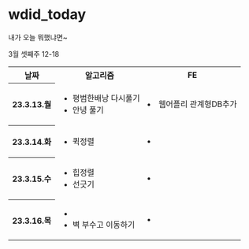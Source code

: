 # wdid_today
내가 오늘 뭐했냐면~

3월 셋째주 12-18

<table>
  <tr>
    <th>날짜</th>
    <th>알고리즘</th>
    <th>FE</th>
  </tr>
<tr>
  <th>
    <p>23.3.13.월</p>
  </th>
  <td>
    <ul>
    <li>평범한배낭 다시풀기</li>
    <li>안녕 풀기</li>
    <ul>
  </td>
  <td>
    <li>웹어플리 관계형DB추가</li>
  </td>
</tr>

<tr>
  <th>
    <p>23.3.14.화</p>
  </th>
  <td>
    <ul>
    <li>퀵정렬</li>
    <ul>
  </td>
  <td>
    <li></li>
  </td>
</tr>

<tr>
  <th>
    <p>23.3.15.수</p>
  </th>
  <td>
    <ul>
    <li>힙정렬</li>
    <li>선긋기</li>
    <ul>
  </td>
  <td>
    <li></li>
  </td>
</tr>

<tr>
  <th>
    <p>23.3.16.목</p>
  </th>
  <td>
    <ul>
    <li></li>
    <li>벽 부수고 이동하기</li>
    <ul>
  </td>
  <td>
    <li></li>
  </td>
</tr>
</table>
